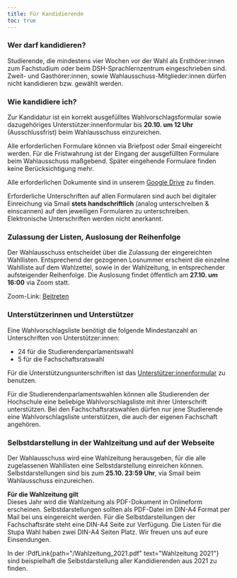 ```yaml
---
title: Für Kandidierende
toc: true
---
```


### Wer darf kandidieren?

Studierende, die mindestens vier Wochen vor der Wahl als Ersthörer:innen zum Fachstudium oder beim DSH-Sprachlernzentrum eingeschrieben sind. Zweit- und Gasthörer:innen, sowie Wahlausschuss-Mitglieder:innen dürfen nicht kandidieren bzw. gewählt werden.

### Wie kandidiere ich?

Zur Kandidatur ist ein korrekt ausgefülltes Wahlvorschlagsformular sowie dazugehöriges Unterstützer:innenformular bis **20.10. um 12 Uhr** (Ausschlussfrist) beim Wahlausschuss einzureichen.

Alle erforderlichen Formulare können via Briefpost oder Smail eingereicht werden. Für die Fristwahrung ist der Eingang der ausgefüllten Formulare beim Wahlausschuss maßgebend. Später eingehende Formulare finden keine Berücksichtigung mehr.

Alle erforderlichen Dokumente sind in unserem [Google Drive](https://drive.google.com/drive/folders/1LgGy2LFVof3F8iT8QWLZLzNKpiUyg755?ths=true) zu finden.

<!--
:PdfLink{path="/Formulare/Stupa_Wahlvorschlagsformular.pdf" text="Wahlvorschlagsformular"} für die Kandidatur für das Studierendenparlament

:PdfLink{path="/Formulare/FSR_Wahlvorschlagsformular.pdf" text="Wahlvorschlagsformular"} für die Kandidatur für den Fachschaftsrat

:PdfLink{path="/Formulare/UnterstuetzerInnenformular.pdf" text="Unterstützer:innenformular"} (für beide Wahlen verwendbar)
-->

Erforderliche Unterschriften auf allen Formularen sind auch bei digitaler Einreichung via Smail **stets handschriftlich** (analog unterschreiben & einscannen) auf den jeweiligen Formularen zu unterschreiben. Elektronische Unterschriften werden nicht anerkannt.

### Zulassung der Listen, Auslosung der Reihenfolge

Der Wahlausschuss entscheidet über die Zulassung der eingereichten Wahllisten. Entsprechend der gezogenen Losnummer erscheint die einzelne Wahlliste auf dem Wahlzettel, sowie in der Wahlzeitung, in entsprechender aufsteigender Reihenfolge. Die Auslosung findet öffentlich am **27.10. um 16:00** via Zoom statt.

Zoom-Link: [Beitreten](https://th-koeln.zoom-x.de/j/69507508122?pwd=VWgxQnVha3VheGo3RzlPWDU1eEpwUT09)

### Unterstützerinnen und Unterstützer

Eine Wahlvorschlagsliste benötigt die folgende Mindestanzahl an Unterschriften von Unterstützer:innen:

- 24 für die Studierendenparlamentswahl
- 5 für die Fachschaftsratswahl

<!--
Für die Unterstützungsunterschriften ist das :PdfLink{path="/Formulare/UnterstuetzerInnenformular.pdf" text="Unterstützer:innenformular"} zu benutzen.
-->

Für die Unterstützungsunterschriften ist das [Unterstützer:innenformular](https://docs.google.com/document/d/1TkYuqe-iL0dkDtvicqoXPUbBwnM_h8Zy/edit) zu benutzen.

Für die Studierendenparlamentswahlen können alle Studierenden der Hochschule eine beliebige Wahlvorschlagsliste mit ihrer Unterschrift unterstützen. Bei den Fachschaftsratswahlen dürfen nur jene Studierende eine Wahlvorschlagsliste unterstützen, die auch der eigenen Fachschaft angehören.

### Selbstdarstellung in der Wahlzeitung und auf der Webseite

Der Wahlausschuss wird eine Wahlzeitung herausgeben, für die alle zugelassenen Wahllisten eine Selbstdarstellung einreichen können. Selbstdarstellungen sind bis zum **25.10. 23:59 Uhr**, via Smail beim Wahlausschuss einzureichen.

**Für die Wahlzeitung gilt**  
Dieses Jahr wird die Wahlzeitung als PDF-Dokument in Onlineform erscheinen. Selbstdarstellungen sollten als PDF-Datei im DIN-A4 Format per Mail bei uns eingereicht werden. Für die Selbstdarstellungen der Fachschaftsräte steht eine DIN-A4 Seite zur Verfügung. Die Listen für die Stupa Wahl haben zwei DIN-A4 Seiten Platz. Wir freuen uns auf eure Einsendungen.

In der :PdfLink{path="/Wahlzeitung_2021.pdf" text="Wahlzeitung 2021"} sind beispielhaft die Selbstdarstellung aller Kandidierenden aus 2021 zu finden.

